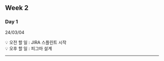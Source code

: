 ## Week 2


### Day 1 
24/03/04
<aside>
💡 오전 할 일 : JIRA 스플린트 시작
</aside>

<aside>
💡 오후 할 일 : 피그마 설계

</aside>

---

